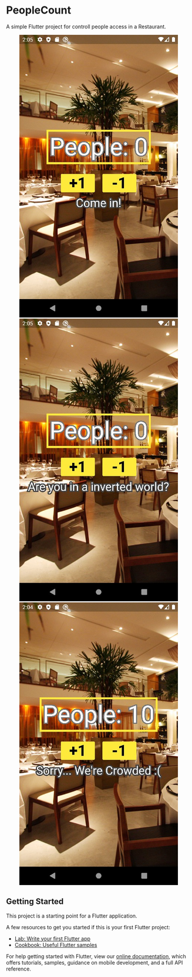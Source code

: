 # PeopleCount

A simple Flutter project for controll people access in a Restaurant.
<p align="center">
<img src="./images/app_0.jpg" />
<img src="./images/app_1.jpg" />
<img src="./images/app_2.jpg" />
</p>

## Getting Started

This project is a starting point for a Flutter application.

A few resources to get you started if this is your first Flutter project:

- [Lab: Write your first Flutter app](https://flutter.dev/docs/get-started/codelab)
- [Cookbook: Useful Flutter samples](https://flutter.dev/docs/cookbook)

For help getting started with Flutter, view our
[online documentation](https://flutter.dev/docs), which offers tutorials,
samples, guidance on mobile development, and a full API reference.
